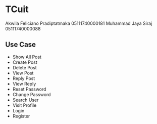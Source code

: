 # TCuit

Akwila Feliciano Pradiptatmaka  05111740000181
Muhammad Jaya Siraj             05111740000088

## Use Case
* Show All Post
* Create Post
* Delete Post
* View Post
* Reply Post
* View Reply
* Reset Password
* Change Password
* Search User
* Visit Profile
* Login
* Register
